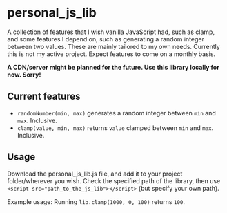 # personal_js_lib

A collection of features that I wish vanilla JavaScript had, such as clamp, and some features I depend on, such as generating a random integer between two values.
These are mainly tailored to my own needs. Currently this is not my active project. Expect features to come on a monthly basis.

**A CDN/server might be planned for the future. Use this library locally for now. Sorry!**

## Current features
- `randomNumber(min, max)` generates a random integer between `min` and `max`. Inclusive.
- `clamp(value, min, max)` returns `value` clamped between `min` and `max`. Inclusive.

## Usage
Download the personal_js_lib.js file, and add it to your project folder/wherever you wish. Check the specified path of the library, then use `<script src="path_to_the_js_lib"></script>` (but specify your own path).

Example usage:
Running `lib.clamp(1000, 0, 100)` returns `100`.

